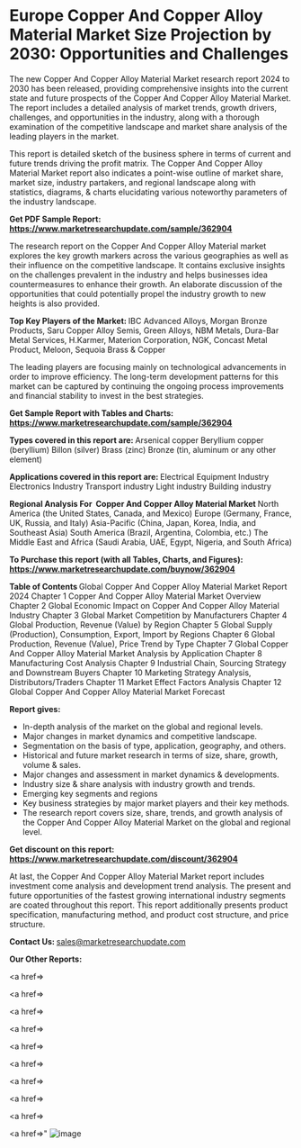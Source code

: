 # Europe Copper And Copper Alloy Material Market Size Projection by 2030: Opportunities and Challenges

The new Copper And Copper Alloy Material Market research report 2024 to 2030 has been released, providing comprehensive insights into the current state and future prospects of the Copper And Copper Alloy Material Market. The report includes a detailed analysis of market trends, growth drivers, challenges, and opportunities in the industry, along with a thorough examination of the competitive landscape and market share analysis of the leading players in the market.

This report is detailed sketch of the business sphere in terms of current and future trends driving the profit matrix. The Copper And Copper Alloy Material Market report also indicates a point-wise outline of market share, market size, industry partakers, and regional landscape along with statistics, diagrams, &amp; charts elucidating various noteworthy parameters of the industry landscape.

<strong><b>Get PDF Sample Report: <a href=https://www.marketresearchupdate.com/sample/362904>https://www.marketresearchupdate.com/sample/362904</a></b></strong>

The research report on the Copper And Copper Alloy Material market explores the key growth markers across the various geographies as well as their influence on the competitive landscape. It contains exclusive insights on the challenges prevalent in the industry and helps businesses idea countermeasures to enhance their growth. An elaborate discussion of the opportunities that could potentially propel the industry growth to new heights is also provided.

<strong><b>Top Key Players of the Market:
</b></strong>IBC Advanced Alloys, Morgan Bronze Products, Saru Copper Alloy Semis, Green Alloys, NBM Metals, Dura-Bar Metal Services, H.Karmer, Materion Corporation, NGK, Concast Metal Product, Meloon, Sequoia Brass & Copper<strong><b>
</b></strong>

The leading players are focusing mainly on technological advancements in order to improve efficiency. The long-term development patterns for this market can be captured by continuing the ongoing process improvements and financial stability to invest in the best strategies.

<strong><b>Get Sample Report with Tables and Charts: <a href=https://www.marketresearchupdate.com/sample/362904>https://www.marketresearchupdate.com/sample/362904</a></b></strong>

<strong><b>Types covered in this report are:
</b></strong>Arsenical copper
Beryllium copper (beryllium)
Billon (silver)
Brass (zinc)
Bronze (tin, aluminum or any other element)<strong><b>
</b></strong>

<strong><b>Applications covered in this report are:
</b></strong>Electrical Equipment Industry
Electronics Industry
Transport industry
Light industry
Building industry<strong><b>
</b></strong>

<strong><b>Regional Analysis For  Copper And Copper Alloy Material Market</b></strong><strong><b>
</b></strong>North America (the United States, Canada, and Mexico)
Europe (Germany, France, UK, Russia, and Italy)
Asia-Pacific (China, Japan, Korea, India, and Southeast Asia)
South America (Brazil, Argentina, Colombia, etc.)
The Middle East and Africa (Saudi Arabia, UAE, Egypt, Nigeria, and South Africa)

<strong><b>To Purchase this report (with all Tables, Charts, and Figures): <a href=https://www.marketresearchupdate.com/buynow/362904>https://www.marketresearchupdate.com/buynow/362904</a></b></strong>

<strong><b>Table of Contents</b></strong><strong><b>
</b></strong>Global Copper And Copper Alloy Material Market Report 2024
Chapter 1 Copper And Copper Alloy Material Market Overview
Chapter 2 Global Economic Impact on Copper And Copper Alloy Material Industry
Chapter 3 Global Market Competition by Manufacturers
Chapter 4 Global Production, Revenue (Value) by Region
Chapter 5 Global Supply (Production), Consumption, Export, Import by Regions
Chapter 6 Global Production, Revenue (Value), Price Trend by Type
Chapter 7 Global Copper And Copper Alloy Material Market Analysis by Application
Chapter 8 Manufacturing Cost Analysis
Chapter 9 Industrial Chain, Sourcing Strategy and Downstream Buyers
Chapter 10 Marketing Strategy Analysis, Distributors/Traders
Chapter 11 Market Effect Factors Analysis
Chapter 12 Global Copper And Copper Alloy Material Market Forecast

<strong><b>Report gives:</b></strong>

- In-depth analysis of the market on the global and regional levels.
- Major changes in market dynamics and competitive landscape.
- Segmentation on the basis of type, application, geography, and others.
- Historical and future market research in terms of size, share, growth, volume &amp; sales.
- Major changes and assessment in market dynamics &amp; developments.
- Industry size &amp; share analysis with industry growth and trends.
- Emerging key segments and regions
- Key business strategies by major market players and their key methods.
- The research report covers size, share, trends, and growth analysis of the Copper And Copper Alloy Material Market on the global and regional level.

<strong><b>Get discount on this report: <a href=https://www.marketresearchupdate.com/discount/362904>https://www.marketresearchupdate.com/discount/362904</a></b></strong>

At last, the Copper And Copper Alloy Material Market report includes investment come analysis and development trend analysis. The present and future opportunities of the fastest growing international industry segments are coated throughout this report. This report additionally presents product specification, manufacturing method, and product cost structure, and price structure.

<strong><b>Contact Us:
</b></strong>sales@marketresearchupdate.com

<strong>Our Other Reports:</strong>

<a href=></a>

<a href=></a>

<a href=></a>

<a href=></a>

<a href=></a>

<a href=></a>

<a href=></a>

<a href=></a>

<a href=></a>

<a href=></a>"
![image](https://github.com/Gayatrikarjule/Market-Analysis-360/assets/97346546/b03bfc51-8f66-4c70-9178-042848882349)

